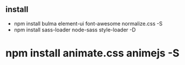 ## install
* npm install bulma element-ui font-awesome normalize.css -S
* npm install sass-loader node-sass style-loader -D
# npm install animate.css animejs -S
